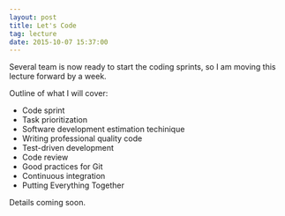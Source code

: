 ```yaml
---
layout: post
title: Let's Code
tag: lecture
date: 2015-10-07 15:37:00 
---
```


Several team is now ready to start the coding sprints, so I am moving this lecture forward by a week.

Outline of what I will cover:
* Code sprint
* Task prioritization
* Software development estimation techinique
* Writing professional quality code
* Test-driven development
* Code review
* Good practices for Git
* Continuous integration
* Putting Everything Together

Details coming soon.
